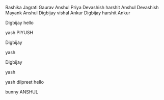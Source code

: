Rashika
Jagrati
Gaurav
Anshul
Priya
Devashish
harshit
Anshul
Devashish
Mayank
Anshul
Digbijay
vishal
Ankur
Digbijay
harshit
Ankur



Digbijay
hello

yash
PIYUSH

Digbijay

yash


Digbijay


yash

yash
dilpreet
hello

bunny
ANSHUL